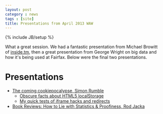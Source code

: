```yaml
---
layout: post
category : news
tags : [site]
title: Presentations from April 2013 WAW
---
```

{% include JB/setup %}

What a great session. We had a fantastic presentation from Michael Browitt of
[inside.tm](http://inside.tm), then a great presentation from George Wright on
big data and how it's being used at Fairfax. Below were the final two presentations.

Presentations
=============

* [The coming cookiepocalypse, Simon Rumble](http://www.slideshare.net/shermozle/cookiepocalypse)
	* [Obscure facts about HTML5 localStorage](http://htmlui.com/blog/2011-08-23-5-obscure-facts-about-html5-localstorage.html)
	* [My quick tests of iframe hacks and redirects](http://arseh.at/cookie)
* [Book Reviews: How to Lie with Statistics & Proofiness, Rod Jacka](http://www.slideshare.net/shermozle/book-review-how-to-lie-with-statistics)
